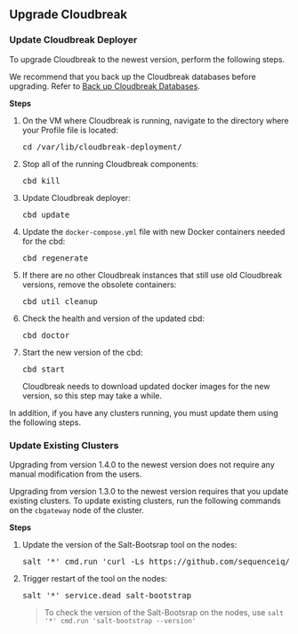 
## Upgrade Cloudbreak

### Update Cloudbreak Deployer 

To upgrade Cloudbreak to the newest version, perform the following steps.

We recommend that you back up the Cloudbreak databases before upgrading. Refer to [Back up Cloudbreak Databases](cb-migrate.md#back-up-cloudbreak-database).

**Steps**


1. On the VM where Cloudbreak is running, navigate to the directory where your Profile file is located:

    <pre>cd /var/lib/cloudbreak-deployment/</pre>

2. Stop all of the running Cloudbreak components:

    <pre>cbd kill</pre>
    
3. Update Cloudbreak deployer:

    <pre>cbd update</pre>
    
3. Update the `docker-compose.yml` file with new Docker containers needed for the cbd:

    <pre>cbd regenerate</pre>
    
4. If there are no other Cloudbreak instances that still use old Cloudbreak versions, remove the obsolete containers:

    <pre>cbd util cleanup</pre>
    
5. Check the health and version of the updated cbd:

    <pre>cbd doctor</pre>
    
6. Start the new version of the cbd:

    <pre>cbd start</pre>
    
    Cloudbreak needs to download updated docker images for the new version, so this step may take a while.

In addition, if you have any clusters running, you must update them using the following steps. 

### Update Existing Clusters

[comment]: <> (TO-DO: Maybe the sentence below should say "Upgrading from version 1.4.0 **or newer** to the newest version"??)

Upgrading from version 1.4.0 to the newest version does not require any manual modification from the users.

Upgrading from version 1.3.0 to the newest version requires that you update existing clusters. To update existing clusters, run the following commands on the `cbgateway` node of the cluster.

**Steps**

1. Update the version of the Salt-Bootsrap tool on the nodes:
    <pre>salt '*' cmd.run 'curl -Ls https://github.com/sequenceiq/salt-bootstrap/releases/download/v0.1.2/salt-bootstrap_0.1.2_Linux_x86_64.tgz | tar -zx -C /usr/sbin/ salt-bootstrap'</pre>
    
2. Trigger restart of the tool on the nodes:

    <pre>salt '*' service.dead salt-bootstrap</pre>

    > To check the version of the Salt-Bootsrap on the nodes, use `salt '*' cmd.run 'salt-bootstrap --version'`
    